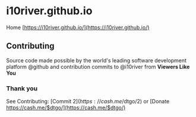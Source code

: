 # i10river.github.io
Home [https://i10river.github.io/](https://i10river.github.io/)

Contributing
------------
 Source code made possible by the world's leading software development platform @github 
 and contribution commits to @i10river from **Viewers Like You**
### Thank you
See Contributing: [Commit $2](https://cash.me/$dtgo/2) or [Donate https://cash.me/$dtgo/](https://cash.me/$dtgo/)
